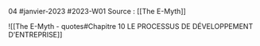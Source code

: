 04 #janvier-2023 #2023-W01
Source : [[The E-Myth]]

![[The E-Myth - quotes#Chapitre 10 LE PROCESSUS DE DÉVELOPPEMENT D’ENTREPRISE]]